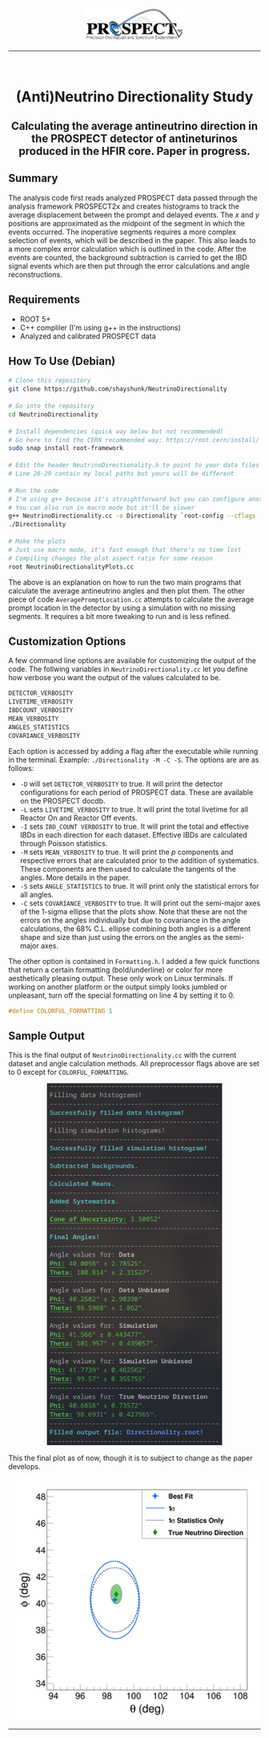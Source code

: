 
<p align="center">
    <img src="PROSPECT.png" width="200">
</p>

---

<h1 align="center">
    <br>
    (Anti)Neutrino Directionality Study
    <br>
</h1>

<h2 align="center">
    Calculating the average antineutrino direction in the PROSPECT detector of antineturinos produced in the HFIR core. Paper in progress. 
</h2>

<h2>
    Summary
</h2>

The analysis code first reads analyzed PROSPECT data passed through the analysis framework PROSPECT2x and creates histograms to track the average displacement between the prompt and delayed events. The *x* and *y* positions are approximated as the midpoint of the segment in which the events occurred. The inoperative segments requires a more complex selection of events, which will be described in the paper. This also leads to a more complex error calculation which is outlined in the code. After the events are counted, the background subtraction is carried to get the IBD signal events which are then put through the error calculations and angle reconstructions. 

<h2>
    Requirements
</h2>

* ROOT 5+
* C++ compliler (I'm using g++ in the instructions)
* Analyzed and calibrated PROSPECT data 

<h2>
    How To Use (Debian)
</h2>

```bash
# Clone this repository
git clone https://github.com/shayshunk/NeutrinoDirectionality

# Go into the repository
cd NeutrinoDirectionality

# Install dependencies (quick way below but not recommended)
# Go here to find the CERN recommended way: https://root.cern/install/
sudo snap install root-framework

# Edit the header NeutrinoDirectionality.h to point to your data files
# Line 26-29 contain my local paths but yours will be different

# Run the code
# I'm using g++ because it's straightforward but you can configure another compiler
# You can also run in macro mode but it'll be slower
g++ NeutrinoDirectionality.cc -o Directionality `root-config --cflags --glibs`
./Directionality

# Make the plots
# Just use macro mode, it's fast enough that there's no time lost
# Compiling changes the plot aspect ratio for some reason
root NeutrinoDirectionalityPlots.cc
```

The above is an explanation on how to run the two main programs that calculate the average antineutrino angles and then plot them. The other piece of code `AveragePromptLocation.cc`
attempts to calculate the average prompt location in the detector by using a simulation with no missing segments. It requires a bit more tweaking to run and is less refined.
<h2>
Customization Options
</h2>

A few command line options are available for customizing the output of the code. The follwing variables in `NeutrinoDirectionality.cc` let you define how verbose you want the output of the values calculated to be.

```C++
DETECTOR_VERBOSITY 
LIVETIME_VERBOSITY 
IBDCOUNT_VERBOSITY 
MEAN_VERBOSITY 
ANGLES_STATISTICS
COVARIANCE_VERBOSITY
```
Each option is accessed by adding a flag after the executable while running in the terminal. Example: `./Directionality -M -C -S`. The options are are as follows:

 * `-D` will set `DETECTOR_VERBOSITY` to true. It will print the detector configurations for each period of PROSPECT data. These are available on the PROSPECT docdb. 
 * `-L` sets `LIVETIME_VERBOSITY` to true. It will print the total livetime for all Reactor On and Reactor Off events. 
 * `-I` sets `IBD_COUNT VERBOSITY` to true. It will print the total and effective IBDs in each direction for each dataset. Effective IBDs are calculated through Poisson statistics. 
 * `-M` sets `MEAN_VERBOSITY` to true. It will print the *p* components and respective errors that are calculated prior to the addition of systematics. These components are then used to calculate the tangents of the angles. More details in the paper. 
 * `-S` sets `ANGLE_STATISTICS` to true. It will print only the statistical errors for all angles.
 * `-C` sets `COVARIANCE_VERBOSITY` to true. It will print out the semi-major axes of the 1-sigma ellipse that the plots show. Note that these are not the errors on the angles individually but due to covariance in the angle calculations, the 68% C.L. ellipse combining both angles is a different shape and size than just using the errors on the angles as the semi-major axes. 

The other option is contained in `Formatting.h`. I added a few quick functions that return a certain formatting (bold/underline) or color for more aesthetically pleasing output. These only work on Linux terminals. If working on another platform or the output simply looks jumbled or unpleasant, turn off the special formatting on line 4 by setting it to 0.

```C++
#define COLORFUL_FORMATTING 1
```

<h2>
Sample Output
</h2>

This is the final output of `NeutrinoDirectionality.cc` with the current dataset and angle calculation methods. All preprocessor flags above are set to 0 except for `COLORFUL_FORMATTING`. 


<p align="center">
    <img src="AngleOutput.png" width="350">
</p>

This the final plot as of now, though it is to subject to change as the paper develops.

<p align="center">
    <img src="DirectionalityPlots/FinalPlot.png" width="500">
</p>

---
